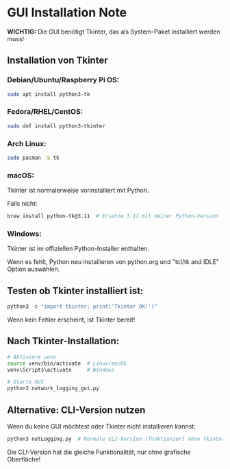 # GUI Installation Note

**WICHTIG:** Die GUI benötigt Tkinter, das als System-Paket installiert werden muss!

## Installation von Tkinter

### Debian/Ubuntu/Raspberry Pi OS:
```bash
sudo apt install python3-tk
```

### Fedora/RHEL/CentOS:
```bash
sudo dnf install python3-tkinter
```

### Arch Linux:
```bash
sudo pacman -S tk
```

### macOS:
Tkinter ist normalerweise vorinstalliert mit Python.

Falls nicht:
```bash
brew install python-tk@3.11  # Ersetze 3.11 mit deiner Python-Version
```

### Windows:
Tkinter ist im offiziellen Python-Installer enthalten.

Wenn es fehlt, Python neu installieren von python.org und "tcl/tk and IDLE" Option auswählen.

## Testen ob Tkinter installiert ist:

```python
python3 -c "import tkinter; print('Tkinter OK!')"
```

Wenn kein Fehler erscheint, ist Tkinter bereit!

## Nach Tkinter-Installation:

```bash
# Aktiviere venv
source venv/bin/activate  # Linux/macOS
venv\Scripts\activate     # Windows

# Starte GUI
python3 network_logging_gui.py
```

## Alternative: CLI-Version nutzen

Wenn du keine GUI möchtest oder Tkinter nicht installieren kannst:

```bash
python3 netLogging.py  # Normale CLI-Version (funktioniert ohne Tkinter)
```

Die CLI-Version hat die gleiche Funktionalität, nur ohne grafische Oberfläche!
